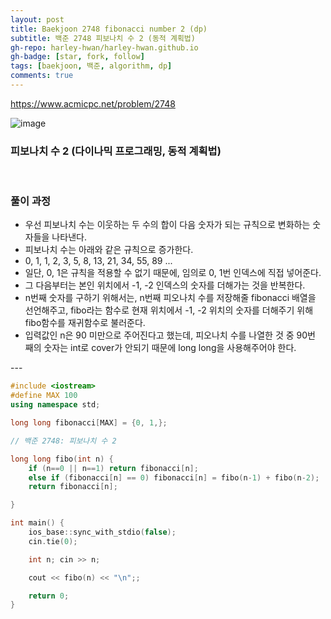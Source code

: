 ```yaml
---
layout: post
title: Baekjoon 2748 fibonacci number 2 (dp)
subtitle: 백준 2748 피보나치 수 2 (동적 계획법)
gh-repo: harley-hwan/harley-hwan.github.io
gh-badge: [star, fork, follow]
tags: [baekjoon, 백준, algorithm, dp]
comments: true
---
```



<https://www.acmicpc.net/problem/2748>

![image](https://user-images.githubusercontent.com/68185569/133781257-263004ba-099f-4af9-9e28-f7e781db7b50.png)


### 피보나치 수 2 (다이나믹 프로그래밍, 동적 계획법)

​

### 풀이 과정

+ 우선 피보나치 수는 이웃하는 두 수의 합이 다음 숫자가 되는 규칙으로 변화하는 숫자들을 나타낸다.
+ 피보나치 수는 아래와 같은 규칙으로 증가한다.
+ 0, 1, 1, 2, 3, 5, 8, 13, 21, 34, 55, 89 ...
+ 일단, 0, 1은 규칙을 적용할 수 없기 때문에, 임의로 0, 1번 인덱스에 직접 넣어준다.
+ 그 다음부터는 본인 위치에서 -1, -2 인덱스의 숫자를 더해가는 것을 반복한다.
+ n번째 숫자를 구하기 위해서는, n번째 피오나치 수를 저장해줄 fibonacci 배열을 선언해주고, fibo라는 함수로 현재 위치에서 -1, -2 위치의 숫자를 더해주기 위해 fibo함수를 재귀함수로 불러준다.
+ 입력값인 n은 90 미만으로 주어진다고 했는데, 피오나치 수를 나열한 것 중 90번 째의 숫자는 int로 cover가 안되기 때문에 long long을 사용해주어야 한다.

​---


```c++
#include <iostream>
#define MAX 100
using namespace std;

long long fibonacci[MAX] = {0, 1,};

// 백준 2748: 피보나치 수 2

long long fibo(int n) {
    if (n==0 || n==1) return fibonacci[n];
    else if (fibonacci[n] == 0) fibonacci[n] = fibo(n-1) + fibo(n-2);
    return fibonacci[n];

}

int main() {
    ios_base::sync_with_stdio(false);
    cin.tie(0);

    int n; cin >> n;

    cout << fibo(n) << "\n";;

    return 0;
}
```
